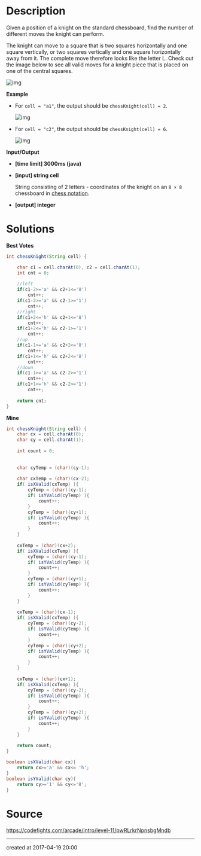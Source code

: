 # Description

Given a position of a knight on the standard chessboard, find the number of different moves the knight can perform.

The knight can move to a square that is two squares horizontally and one square vertically, or two squares vertically and one square horizontally away from it. The complete move therefore looks like the letter L. Check out the image below to see all valid moves for a knight piece that is placed on one of the central squares.

![img](https://codefightsuserpics.s3.amazonaws.com/tasks/chessKnight/img/knight.jpg?_tm=1486560102464)

**Example**

- For `cell = "a1"`, the output should be
  `chessKnight(cell) = 2`.

  ![img](https://codefightsuserpics.s3.amazonaws.com/tasks/chessKnight/img/ex_1.jpg?_tm=1486560102718)

- For `cell = "c2"`, the output should be
  `chessKnight(cell) = 6`.

  ![img](https://codefightsuserpics.s3.amazonaws.com/tasks/chessKnight/img/ex_2.jpg?_tm=1486560102902)

**Input/Output**

- **[time limit] 3000ms (java)**


- **[input] string cell**

  String consisting of 2 letters - coordinates of the knight on an `8 × 8` chessboard in [chess notation](keyword://chess-notation).

- **[output] integer**



# Solutions

**Best Votes**

``` java
int chessKnight(String cell) {

    char c1 = cell.charAt(0), c2 = cell.charAt(1);
    int cnt = 0;
    
    //left
    if(c1-2>='a' && c2+1<='8')
        cnt++;
    if(c1-2>='a' && c2-1>='1')
        cnt++;
    //right
    if(c1+2<='h' && c2+1<='8')
        cnt++;
    if(c1+2<='h' && c2-1>='1')
        cnt++;
    //up
    if(c1-1>='a' && c2+2<='8')
        cnt++;
    if(c1+1<='h' && c2+2<='8')
        cnt++;
    //down
    if(c1-1>='a' && c2-2>='1')
        cnt++;
    if(c1+1<='h' && c2-2>='1')
        cnt++;
    
    return cnt;
}
```

**Mine**

``` java
int chessKnight(String cell) {
    char cx = cell.charAt(0);
    char cy = cell.charAt(1);
    
    int count = 0;
    
    
    char cyTemp = (char)(cy-1);
    
    char cxTemp = (char)(cx-2);
    if( isXValid(cxTemp) ){
        cyTemp = (char)(cy-1);
        if( isYValid(cyTemp) ){
            count++;
        }
        cyTemp = (char)(cy+1);
        if( isYValid(cyTemp) ){
            count++;
        }
    }
    
    cxTemp = (char)(cx+2);
    if( isXValid(cxTemp) ){
        cyTemp = (char)(cy-1);
        if( isYValid(cyTemp) ){
            count++;
        }
        cyTemp = (char)(cy+1);
        if( isYValid(cyTemp) ){
            count++;
        }
    }
    
    cxTemp = (char)(cx-1);
    if( isXValid(cxTemp) ){
        cyTemp = (char)(cy-2);
        if( isYValid(cyTemp) ){
            count++;
        }
        cyTemp = (char)(cy+2);
        if( isYValid(cyTemp) ){
            count++;
        }
    }
    
    cxTemp = (char)(cx+1);
    if( isXValid(cxTemp) ){
        cyTemp = (char)(cy-2);
        if( isYValid(cyTemp) ){
            count++;
        }
        cyTemp = (char)(cy+2);
        if( isYValid(cyTemp) ){
            count++;
        }
    }
    
    return count;
}

boolean isXValid(char cx){
    return cx>='a' && cx<= 'h';
}
boolean isYValid(char cy){
    return cy>='1' && cy<='8';
}
```

# Source

https://codefights.com/arcade/intro/level-11/pwRLrkrNpnsbgMndb

---

created at 2017-04-19 20:00